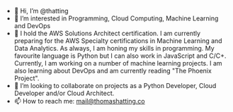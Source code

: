 - 👋 Hi, I’m @thatting
- 👀 I’m interested in Programming, Cloud Computing, Machine Learning and DevOps 
- 🌱 I hold the AWS Solutions Architect certification. I am currently preparing for the AWS Specialty certifications in Machine Learning and Data Analytics. As always, I am honing my skills in programming. My favourite language is Python but I can also work in JavaScript and C/C+. Currently, I am working on a number of machine learning projects. I am also learning about DevOps and am currently reading "The Phoenix Project".
- 💞️ I’m looking to collaborate on projects as a Python Developer, Cloud Developer and/or Cloud Architect. 
- 📫 How to reach me: mail@thomashatting.co

<!---
thatting/thatting is a ✨ special ✨ repository because its `README.md` (this file) appears on your GitHub profile.
You can click the Preview link to take a look at your changes.
--->
